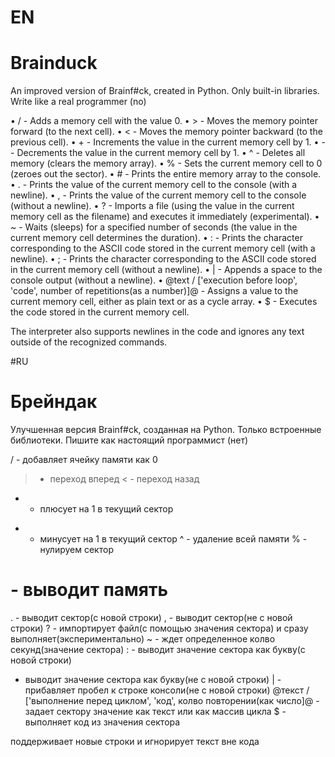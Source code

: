 # EN

# Brainduck
An improved version of Brainf#ck, created in Python. Only built-in libraries. Write like a real programmer (no)

•   / - Adds a memory cell with the value 0.
•   > - Moves the memory pointer forward (to the next cell).
•   < - Moves the memory pointer backward (to the previous cell).
•   + - Increments the value in the current memory cell by 1.
•   - - Decrements the value in the current memory cell by 1.
•   ^ - Deletes all memory (clears the memory array).
•   % - Sets the current memory cell to 0 (zeroes out the sector).
•   # - Prints the entire memory array to the console.
•   . - Prints the value of the current memory cell to the console (with a newline).
•   , - Prints the value of the current memory cell to the console (without a newline).
•   ? - Imports a file (using the value in the current memory cell as the filename) and executes it immediately (experimental).
•   ~ - Waits (sleeps) for a specified number of seconds (the value in the current memory cell determines the duration).
•   : - Prints the character corresponding to the ASCII code stored in the current memory cell (with a newline).
•   ; - Prints the character corresponding to the ASCII code stored in the current memory cell (without a newline).
•   | - Appends a space to the console output (without a newline).
•   @text / ['execution before loop', 'code', number of repetitions(as a number)]@ - Assigns a value to the current memory cell, either as plain text or as a cycle array.
•   $ - Executes the code stored in the current memory cell.

The interpreter also supports newlines in the code and ignores any text outside of the recognized commands.

#RU

# Брейндак
Улучшенная версия Brainf#ck, созданная на Python. Только встроенные библиотеки. Пишите как настоящий программист (нет)

/ - добавляет ячейку памяти как 0
> - переход вперед
< - переход назад
+ - плюсует на 1 в текущий сектор
- - минусует на 1 в текущий сектор
^ - удаление всей памяти
% - нулируем сектор
# - выводит память
. - выводит сектор(с новой строки)
, - выводит сектор(не с новой строки)
? - импортирует файл(с помощью значения сектора) и сразу выполняет(экспериментально)
~ - ждет определенное колво секунд(значение сектора)
: - выводит значение сектора как букву(с новой строки)
 - выводит значение сектора как букву(не с новой строки)
| - прибавляет пробел к строке консоли(не с новой строки)
@текст / ['выполнение перед циклом', 'код', колво повторении(как число]@ - задает сектору значение как текст или как массив цикла
$ - выполняет код из значения сектора

поддерживает новые строки и игнорирует текст вне кода
